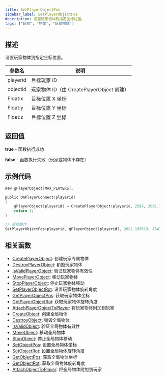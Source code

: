 ```yaml
---
title: SetPlayerObjectPos
sidebar_label: SetPlayerObjectPos
description: 设置玩家物体到指定坐标位置。
tags: ["玩家", "物体", "玩家物体"]
---
```


## 描述

设置玩家物体到指定坐标位置。

| 参数名   | 说明                                      |
| -------- | ----------------------------------------- |
| playerid | 目标玩家 ID                               |
| objectid | 玩家物体 ID（由 CreatePlayerObject 创建） |
| Float:x  | 目标位置 X 坐标                           |
| Float:y  | 目标位置 Y 坐标                           |
| Float:z  | 目标位置 Z 坐标                           |

## 返回值

**true** - 函数执行成功

**false** - 函数执行失败（玩家或物体不存在）

## 示例代码

```c
new gPlayerObject[MAX_PLAYERS];

public OnPlayerConnect(playerid)
{
    gPlayerObject[playerid] = CreatePlayerObject(playerid, 2587, 2001.195679, 1547.113892, 14.283400, 0.0, 0.0, 96.0);
    return 1;
}

// 后续操作
SetPlayerObjectPos(playerid, gPlayerObject[playerid], 2001.195679, 1547.113892, 14.283400);
```

## 相关函数

- [CreatePlayerObject](CreatePlayerObject): 创建玩家专属物体
- [DestroyPlayerObject](DestroyPlayerObject): 销毁玩家物体
- [IsValidPlayerObject](IsValidPlayerObject): 验证玩家物体有效性
- [MovePlayerObject](MovePlayerObject): 移动玩家物体
- [StopPlayerObject](StopPlayerObject): 停止玩家物体移动
- [SetPlayerObjectRot](SetPlayerObjectRot): 设置玩家物体旋转角度
- [GetPlayerObjectPos](GetPlayerObjectPos): 获取玩家物体坐标
- [GetPlayerObjectRot](GetPlayerObjectRot): 获取玩家物体旋转角度
- [AttachPlayerObjectToPlayer](AttachPlayerObjectToPlayer): 将玩家物体附加到玩家
- [CreateObject](CreateObject): 创建全局物体
- [DestroyObject](DestroyObject): 销毁全局物体
- [IsValidObject](IsValidObject): 验证全局物体有效性
- [MoveObject](MoveObject): 移动全局物体
- [StopObject](StopObject): 停止全局物体移动
- [SetObjectPos](SetObjectPos): 设置全局物体坐标
- [SetObjectRot](SetObjectRot): 设置全局物体旋转角度
- [GetObjectPos](GetObjectPos): 获取全局物体坐标
- [GetObjectRot](GetObjectRot): 获取全局物体旋转角度
- [AttachObjectToPlayer](AttachObjectToPlayer): 将全局物体附加到玩家
